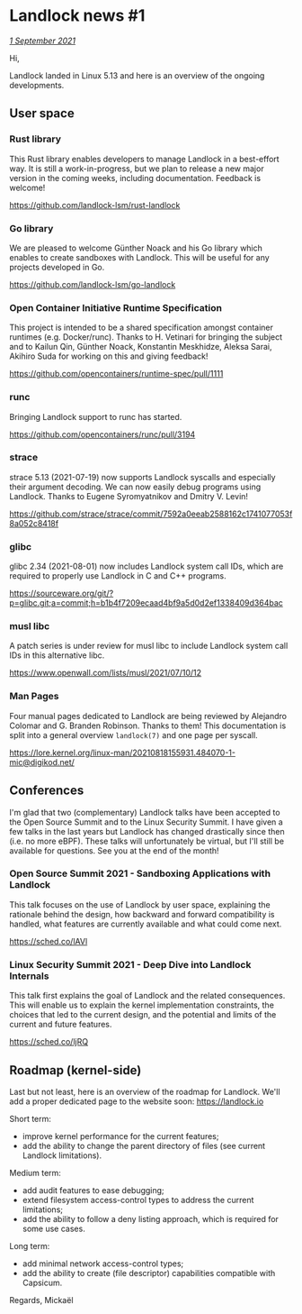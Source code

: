 # Landlock news #1

[*1 September 2021*](https://lore.kernel.org/landlock/2df4887a-1710-bba2-f49c-cd5b785bb565@digikod.net/)

Hi,

Landlock landed in Linux 5.13 and here is an overview of the ongoing
developments.

## User space

### Rust library

This Rust library enables developers to manage Landlock in a best-effort way. It is
still a work-in-progress, but we plan to release a new major version in
the coming weeks, including documentation. Feedback is welcome!

<https://github.com/landlock-lsm/rust-landlock>

### Go library

We are pleased to welcome Günther Noack and his Go library which enables
to create sandboxes with Landlock. This will be useful for any projects
developed in Go.

<https://github.com/landlock-lsm/go-landlock>

### Open Container Initiative Runtime Specification

This project is intended to be a shared specification amongst container
runtimes (e.g. Docker/runc). Thanks to H. Vetinari for bringing the
subject and to Kailun Qin, Günther Noack, Konstantin Meskhidze, Aleksa
Sarai, Akihiro Suda for working on this and giving feedback!

<https://github.com/opencontainers/runtime-spec/pull/1111>

### runc

Bringing Landlock support to runc has started.

<https://github.com/opencontainers/runc/pull/3194>

### strace

strace 5.13 (2021-07-19) now supports Landlock syscalls and especially
their argument decoding. We can now easily debug programs using
Landlock. Thanks to Eugene Syromyatnikov and Dmitry V. Levin!

<https://github.com/strace/strace/commit/7592a0eeab2588162c1741077053f8a052c8418f>

### glibc

glibc 2.34 (2021-08-01) now includes Landlock system call IDs, which are
required to properly use Landlock in C and C++ programs.

<https://sourceware.org/git/?p=glibc.git;a=commit;h=b1b4f7209ecaad4bf9a5d0d2ef1338409d364bac>

### musl libc

A patch series is under review for musl libc to include Landlock system
call IDs in this alternative libc.

<https://www.openwall.com/lists/musl/2021/07/10/12>

### Man Pages

Four manual pages dedicated to Landlock are being reviewed by Alejandro
Colomar and G. Branden Robinson. Thanks to them! This documentation is
split into a general overview `landlock(7)` and one page per syscall.

<https://lore.kernel.org/linux-man/20210818155931.484070-1-mic@digikod.net/>

## Conferences

I'm glad that two (complementary) Landlock talks have been accepted to
the Open Source Summit and to the Linux Security Summit. I have given a
few talks in the last years but Landlock has changed drastically since
then (i.e. no more eBPF). These talks will unfortunately be virtual, but
I'll still be available for questions. See you at the end of the month!

### Open Source Summit 2021 - Sandboxing Applications with Landlock

This talk focuses on the use of Landlock by user space, explaining the
rationale behind the design, how backward and forward compatibility is
handled, what features are currently available and what could come next.

<https://sched.co/lAVl>

### Linux Security Summit 2021 - Deep Dive into Landlock Internals

This talk first explains the goal of Landlock and the related
consequences. This will enable us to explain the kernel implementation
constraints, the choices that led to the current design, and the
potential and limits of the current and future features.

<https://sched.co/ljRQ>

## Roadmap (kernel-side)

Last but not least, here is an overview of the roadmap for Landlock.
We'll add a proper dedicated page to the website soon: <https://landlock.io>

Short term:
* improve kernel performance for the current features;
* add the ability to change the parent directory of files (see current
  Landlock limitations).

Medium term:
* add audit features to ease debugging;
* extend filesystem access-control types to address the current limitations;
* add the ability to follow a deny listing approach, which is required
  for some use cases.

Long term:
* add minimal network access-control types;
* add the ability to create (file descriptor) capabilities compatible
  with Capsicum.

Regards,
 Mickaël
